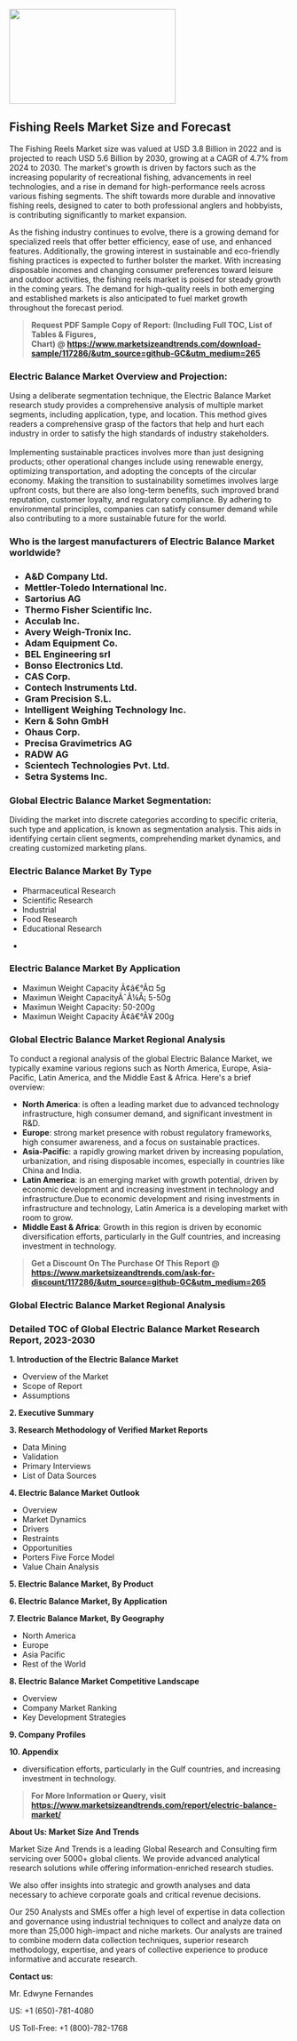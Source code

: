 <p><img class="alignnone size-medium wp-image-20088" src="https://ffe5etoiles.com/wp-content/uploads/2024/12/MST1-300x171.png" alt="" width="300" height="171" /></p><h2>Fishing Reels Market Size and Forecast</h2><p>The Fishing Reels Market size was valued at USD 3.8 Billion in 2022 and is projected to reach USD 5.6 Billion by 2030, growing at a CAGR of 4.7% from 2024 to 2030. The market's growth is driven by factors such as the increasing popularity of recreational fishing, advancements in reel technologies, and a rise in demand for high-performance reels across various fishing segments. The shift towards more durable and innovative fishing reels, designed to cater to both professional anglers and hobbyists, is contributing significantly to market expansion.</p><p>As the fishing industry continues to evolve, there is a growing demand for specialized reels that offer better efficiency, ease of use, and enhanced features. Additionally, the growing interest in sustainable and eco-friendly fishing practices is expected to further bolster the market. With increasing disposable incomes and changing consumer preferences toward leisure and outdoor activities, the fishing reels market is poised for steady growth in the coming years. The demand for high-quality reels in both emerging and established markets is also anticipated to fuel market growth throughout the forecast period.</p></p><blockquote id="" class=""><strong>Request PDF Sample Copy of Report: (Including Full TOC, List of Tables &amp; Figures, Chart)&nbsp;@&nbsp;<strong><a href="https://www.marketsizeandtrends.com/download-sample/117286/&utm_source=github-GC&utm_medium=265" target="_blank">https://www.marketsizeandtrends.com/download-sample/117286/&utm_source=github-GC&utm_medium=265</a></strong></strong></blockquote><h3 id="" class="">Electric Balance Market&nbsp;Overview and Projection:</h3><p id="" class="">Using a deliberate segmentation technique, the Electric Balance Market research study provides a comprehensive analysis of multiple market segments, including application, type, and location. This method gives readers a comprehensive grasp of the factors that help and hurt each industry in order to satisfy the high standards of industry stakeholders. <br /> <br />Implementing sustainable practices involves more than just designing products; other operational changes include using renewable energy, optimizing transportation, and adopting the concepts of the circular economy. Making the transition to sustainability sometimes involves large upfront costs, but there are also long-term benefits, such improved brand reputation, customer loyalty, and regulatory compliance. By adhering to environmental principles, companies can satisfy consumer demand while also contributing to a more sustainable future for the world.</p><h3 id="" class="">Who is the largest manufacturers of&nbsp;Electric Balance Market worldwide?</h3><h3 class=""><p><ul><li>A&D Company Ltd. </li><li> Mettler-Toledo International Inc. </li><li> Sartorius AG </li><li> Thermo Fisher Scientific Inc. </li><li> Acculab Inc. </li><li> Avery Weigh-Tronix Inc. </li><li> Adam Equipment Co. </li><li> BEL Engineering srl </li><li> Bonso Electronics Ltd. </li><li> CAS Corp. </li><li> Contech Instruments Ltd. </li><li> Gram Precision S.L. </li><li> Intelligent Weighing Technology Inc. </li><li> Kern & Sohn GmbH </li><li> Ohaus Corp. </li><li> Precisa Gravimetrics AG </li><li> RADW AG </li><li> Scientech Technologies Pvt. Ltd. </li><li> Setra Systems Inc.</li></ul></p></h3><h3 id="" class="">Global&nbsp;Electric Balance Market Segmentation:</h3><p id="" class="">Dividing the market into discrete categories according to specific criteria, such type and application, is known as segmentation analysis. This aids in identifying certain client segments, comprehending market dynamics, and creating customized marketing plans.</p><h3 id="" class="">Electric Balance Market&nbsp;By Type</h3><p><p><ul><li>Pharmaceutical Research </li><li> Scientific Research </li><li> Industrial </li><li> Food Research </li><li> Educational Research </li><li> </p></li></ul></p></p><h3 id="" class="">Electric Balance Market&nbsp;By Application</h3><p class=""><p><ul><li>Maximun Weight Capacity Ã¢â€°Â¤ 5g </li><li> Maximun Weight CapacityÃ¯Â¼Å¡ 5-50g </li><li> Maximun Weight Capacity: 50-200g </li><li> Maximun Weight Capacity Ã¢â€°Â¥ 200g</li></ul></p></p><h3 id="" class="">Global Electric Balance Market Regional Analysis</h3><p id="" class="">To conduct a regional analysis of the global Electric Balance Market, we typically examine various regions such as North America, Europe, Asia-Pacific, Latin America, and the Middle East &amp; Africa. Here's a brief overview:</p><ul><li><strong>North America</strong>: is often a leading market due to advanced technology infrastructure, high consumer demand, and significant investment in R&amp;D.</li><li><strong>Europe</strong>: strong market presence with robust regulatory frameworks, high consumer awareness, and a focus on sustainable practices.</li><li><strong>Asia-Pacific</strong>: a rapidly growing market driven by increasing population, urbanization, and rising disposable incomes, especially in countries like China and India.</li><li><strong>Latin America</strong>: is an emerging market with growth potential, driven by economic development and increasing investment in technology and infrastructure.Due to economic development and rising investments in infrastructure and technology, Latin America is a developing market with room to grow.</li><li><strong>Middle East &amp; Africa</strong>: Growth in this region is driven by economic diversification efforts, particularly in the Gulf countries, and increasing investment in technology.</li></ul><blockquote id="" class=""><strong>Get a Discount On The Purchase Of This Report @ <strong><a href="https://www.marketsizeandtrends.com/ask-for-discount/117286/&utm_source=github-GC&utm_medium=265" target="_blank">https://www.marketsizeandtrends.com/ask-for-discount/117286/&utm_source=github-GC&utm_medium=265</a></strong></strong></blockquote><h3 id="" class="">Global Electric Balance Market Regional Analysis</h3><h3 id="" class="">Detailed TOC of Global Electric Balance Market Research Report, 2023-2030</h3><p id="" class=""><strong>1. Introduction of the Electric Balance Market</strong></p><ul><li>Overview of the Market</li><li>Scope of Report</li><li>Assumptions</li></ul><p id="" class=""><strong>2. Executive Summary</strong></p><p id="" class=""><strong>3. Research Methodology of Verified Market Reports</strong></p><ul><li>Data Mining</li><li>Validation</li><li>Primary Interviews</li><li>List of Data Sources</li></ul><p id="" class=""><strong>4. Electric Balance Market Outlook</strong></p><ul><li>Overview</li><li>Market Dynamics</li><li>Drivers</li><li>Restraints</li><li>Opportunities</li><li>Porters Five Force Model</li><li>Value Chain Analysis</li></ul><p id="" class=""><strong>5. Electric Balance Market, By Product</strong></p><p id="" class=""><strong>6. Electric Balance Market, By Application</strong></p><p id="" class=""><strong>7. Electric Balance Market, By Geography</strong></p><ul><li>North America</li><li>Europe</li><li>Asia Pacific</li><li>Rest of the World</li></ul><p id="" class=""><strong>8. Electric Balance Market Competitive Landscape</strong></p><ul><li>Overview</li><li>Company Market Ranking</li><li>Key Development Strategies</li></ul><p id="" class=""><strong>9. Company Profiles</strong></p><p id="" class=""><strong>10. Appendix</strong></p><ul><li>diversification efforts, particularly in the Gulf countries, and increasing investment in technology.</li></ul><blockquote id="" class=""><strong>For More Information or Query, visit <strong><strong><a href="https://www.marketsizeandtrends.com/report/electric-balance-market/" target="_blank">https://www.marketsizeandtrends.com/report/electric-balance-market/</a></strong></strong></strong></blockquote><p id="" class=""><strong>About Us: Market Size And Trends</strong></p><p id="" class="">Market Size And Trends is a leading Global Research and Consulting firm servicing over 5000+ global clients. We provide advanced analytical research solutions while offering information-enriched research studies.</p><p id="" class="">We also offer insights into strategic and growth analyses and data necessary to achieve corporate goals and critical revenue decisions.</p><p id="" class="">Our 250 Analysts and SMEs offer a high level of expertise in data collection and governance using industrial techniques to collect and analyze data on more than 25,000 high-impact and niche markets. Our analysts are trained to combine modern data collection techniques, superior research methodology, expertise, and years of collective experience to produce informative and accurate research.</p><p id="" class=""><strong>Contact us:</strong></p><p id="" class="">Mr. Edwyne Fernandes</p><p id="" class="">US: +1 (650)-781-4080</p><p id="" class="">US Toll-Free: +1 (800)-782-1768</p>

